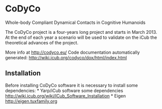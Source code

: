 CoDyCo
======


Whole-body Compliant Dynamical Contacts in Cognitive Humanoids


The CoDyCo project is a four-years long project and starts in March
2013. At the end of each year a scenario will be used to validate on the
iCub  the theoretical advances of the project.

More info at http://codyco.eu/
Code documentation automatically generated: http://wiki.icub.org/codyco/dox/html/index.html

Installation
------------

Before installing CoDyCo software it is necessary to install some dependencies:
    * Yarp/iCub software some dependencies http://wiki.icub.org/wiki/ICub_Software_Installation
    * Eigen http://eigen.tuxfamily.org
    
